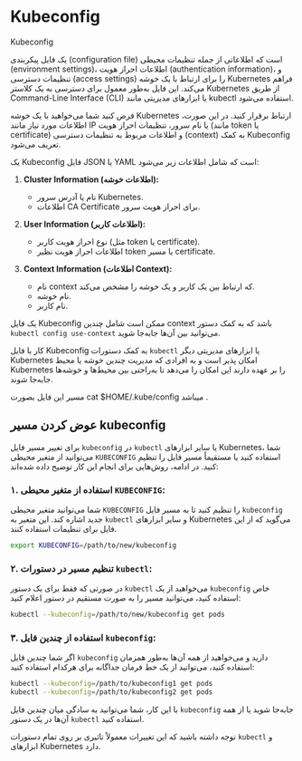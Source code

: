 # Kubeconfig

Kubeconfig

یک فایل پیکربندی (configuration file) است که اطلاعاتی از جمله تنظیمات محیطی (environment settings)، اطلاعات احراز هویت (authentication information)، و تنظیمات دسترسی (access settings) را برای ارتباط با یک خوشه Kubernetes فراهم می‌کند.
این فایل به‌طور معمول برای دسترسی به یک کلاستر Kubernetes از طریق Command-Line Interface (CLI) یا ابزارهای مدیریتی مانند kubectl استفاده می‌شود.

فرض کنید شما می‌خواهید با یک خوشه Kubernetes ارتباط برقرار کنید. در این صورت، اطلاعات مورد نیاز مانند IP یا نام سرور، تنظیمات احراز هویت (مانند token یا certificate) و اطلاعات مربوط به تنظیمات دسترسی (context) به کمک Kubeconfig تعریف می‌شود.

یک Kubeconfig فایل JSON یا YAML است که شامل اطلاعات زیر می‌شود:

1. **Cluster Information (اطلاعات خوشه):**
   - نام یا آدرس سرور Kubernetes.
   - اطلاعات CA Certificate برای احراز هویت سرور.

2. **User Information (اطلاعات کاربر):**
   - نوع احراز هویت کاربر (مثل token یا certificate).
   - اطلاعات احراز هویت نظیر token یا مسیر certificate.

3. **Context Information (اطلاعات Context):**
   - نام context که ارتباط بین یک کاربر و یک خوشه را مشخص می‌کند.
   - نام خوشه.
   - نام کاربر.

یک فایل Kubeconfig ممکن است شامل چندین context باشد که به کمک دستور `kubectl config use-context` می‌توانید بین آن‌ها جابه‌جا شوید.

کار با فایل Kubeconfig به کمک دستورات `kubectl` یا ابزارهای مدیریتی دیگر Kubernetes امکان پذیر است و به افرادی که مدیریت چندین خوشه یا محیط Kubernetes را بر عهده دارند این امکان را می‌دهد تا به‌راحتی بین محیط‌ها و خوشه‌ها جابه‌جا شوند.

مسیر این فایل بصورت cat \$HOME/.kube/config میباشد .

## عوض کردن مسیر kubeconfig

برای تغییر مسیر فایل `kubeconfig` در `kubectl` یا سایر ابزارهای Kubernetes، شما می‌توانید از متغیر محیطی `KUBECONFIG` استفاده کنید یا مستقیماً مسیر فایل را تنظیم کنید. در ادامه، روش‌هایی برای انجام این کار توضیح داده شده‌اند:

### ۱. استفاده از متغیر محیطی `KUBECONFIG`:

شما می‌توانید متغیر محیطی `KUBECONFIG` را تنظیم کنید تا به مسیر فایل `kubeconfig` جدید اشاره کند. این متغیر به `kubectl` و سایر ابزارهای Kubernetes می‌گوید که از این فایل برای تنظیمات استفاده کنند.

```bash
export KUBECONFIG=/path/to/new/kubeconfig
```

### ۲. تنظیم مسیر در دستورات `kubectl`:

در صورتی که فقط برای یک دستور `kubectl` می‌خواهید از یک `kubeconfig` خاص استفاده کنید، می‌توانید مسیر را به صورت مستقیم در دستور اعلام کنید:

```bash
kubectl --kubeconfig=/path/to/new/kubeconfig get pods
```

### ۳. استفاده از چندین فایل `kubeconfig`:

اگر شما چندین فایل `kubeconfig` دارید و می‌خواهید از همه آن‌ها به‌طور همزمان استفاده کنید، می‌توانید از یک خط فرمان جداگانه برای هرکدام استفاده کنید:

```bash
kubectl --kubeconfig=/path/to/kubeconfig1 get pods
kubectl --kubeconfig=/path/to/kubeconfig2 get pods
```

با این کار، شما می‌توانید به سادگی میان چندین فایل `kubeconfig` جابه‌جا شوید یا از همه آن‌ها در یک دستور `kubectl` استفاده کنید.

توجه داشته باشید که این تغییرات معمولاً تاثیری بر روی تمام دستورات `kubectl` و ابزارهای Kubernetes دارد.
